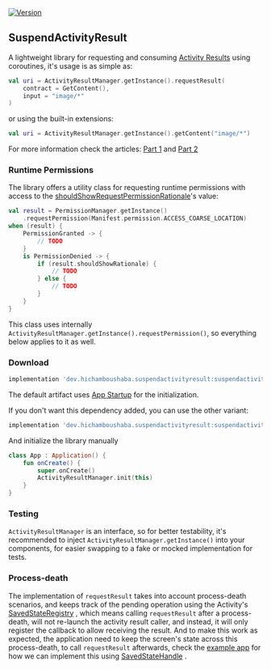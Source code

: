 [![Version](https://img.shields.io/maven-central/v/dev.hichamboushaba.suspendactivityresult/suspendactivityresult)](https://repo1.maven.org/maven2/dev/hichamboushaba/suspendactivityresult/)

## SuspendActivityResult

A lightweight library for requesting and
consuming [Activity Results](https://developer.android.com/reference/androidx/activity/result/ActivityResultCaller#registerForActivityResult(androidx.activity.result.contract.ActivityResultContract%3CI,O%3E,androidx.activity.result.ActivityResultCallback%3CO%3E))
using coroutines, it's usage is as simple as:

```kotlin
val uri = ActivityResultManager.getInstance().requestResult(
    contract = GetContent(),
    input = "image/*"
)
```

or using the built-in extensions:

```kotlin
val uri = ActivityResultManager.getInstance().getContent("image/*")
```

For more information check the
articles: [Part 1](https://dev.to/hichamboushaba/consuming-activity-results-using-coroutines-part-1-2j57)
and [Part 2](TODO)

### Runtime Permissions

The library offers a utility class for requesting runtime permissions with access to
the [shouldShowRequestPermissionRationale](https://developer.android.com/reference/android/app/Activity#shouldShowRequestPermissionRationale(java.lang.String))'s
value:

```kotlin
val result = PermissionManager.getInstance()
    .requestPermission(Manifest.permission.ACCESS_COARSE_LOCATION)
when (result) {
    PermissionGranted -> {
        // TODO
    }
    is PermissionDenied -> {
        if (result.shouldShowRationale) {
            // TODO
        } else {
            // TODO
        }
    }
}
```

This class uses internally `ActivityResultManager.getInstance().requestPermission()`, so everything
below applies to it as well.

### Download

```groovy
implementation 'dev.hichamboushaba.suspendactivityresult:suspendactivityresult:0.1.1'
```

The default artifact uses [App Startup](https://developer.android.com/topic/libraries/app-startup)
for the initialization.

If you don't want this dependency added, you can use the other variant:

```groovy
implementation 'dev.hichamboushaba.suspendactivityresult:suspendactivityresult-no-startup:0.1.1'
```

And initialize the library manually

```kotlin
class App : Application() {
    fun onCreate() {
        super.onCreate()
        ActivityResultManager.init(this)
    }
}
```

### Testing

`ActivityResultManager` is an interface, so for better testability, it's recommended to
inject `ActivityResultManager.getInstance()`
into your components, for easier swapping to a fake or mocked implementation for tests.

### Process-death

The implementation of `requestResult` takes into account process-death scenarios, and keeps track of
the pending operation using the
Activity's [SavedStateRegistry](https://developer.android.com/reference/androidx/savedstate/SavedStateRegistry)
, which means calling `requestResult` after a process-death, will not re-launch the activity result
caller, and instead, it will only register the callback to allow receiving the result. And to make
this work as expected, the application need to keep the screen's state across this process-death, to
call `requestResult` afterwards, check
the [example app](./app/src/main/java/com/hicham/activityresult/files/ExternalFilesViewModel.kt) for
how we can implement this
using [SavedStateHandle](https://developer.android.com/reference/androidx/lifecycle/SavedStateHandle)
.